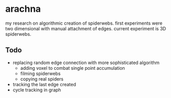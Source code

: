 # arachna
my research on algorithmic creation of spiderwebs. first experiments were two dimensional with manual attachment of edges. current experiment is 3D spiderwebs.

## Todo
* replacing random edge connection with more sophisticated algorithm
  * adding voxel to combat single point accumulation
  * filming spiderwebs
  * copying real spiders
* tracking the last edge created
* cycle tracking in graph

